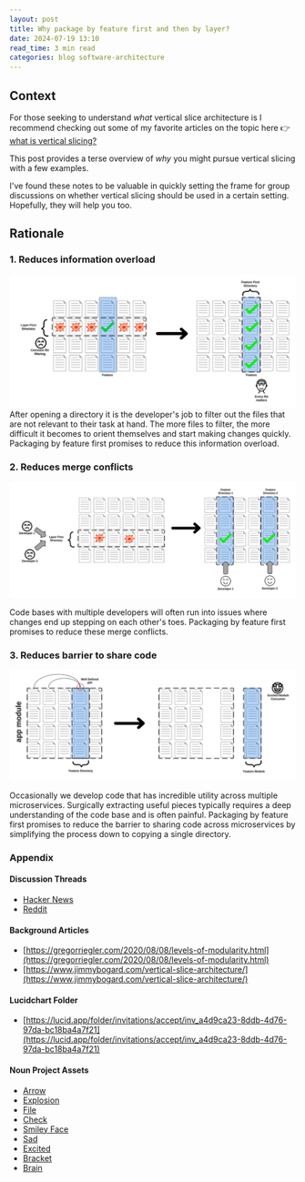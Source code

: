```yaml
---
layout: post
title: Why package by feature first and then by layer?
date: 2024-07-19 13:10
read_time: 3 min read
categories: blog software-architecture
---
```


## Context
For those seeking to understand *what* vertical slice architecture is I recommend checking out some of my favorite articles on the topic here 👉 [what is vertical slicing?](#related-background-articles)

This post provides a terse overview of *why* you might pursue vertical slicing with a few examples.

I've found these notes to be valuable in quickly setting the frame for group discussions on whether vertical slicing should be used in a certain setting. Hopefully, they will help you too.

## Rationale

### 1. Reduces information overload
![Reduces information overload](/assets/why-package-by-feature-first/information-overload.png)
After opening a directory it is the developer's job to filter out the files that are not relevant to their task at hand. The more files to filter, the more difficult it becomes to orient themselves and start making changes quickly. Packaging by feature first promises to reduce this information overload.

### 2. Reduces merge conflicts
![Reduces merge conflicts](/assets/why-package-by-feature-first/reduce-merge-conflicts.png)

Code bases with multiple developers will often run into issues where changes end up stepping on each other's toes. Packaging by feature first promises to reduce these merge conflicts.

### 3. Reduces barrier to share code
![Reduces barrier to share code](/assets/why-package-by-feature-first/reduce-code-share-barrier.png)

Occasionally we develop code that has incredible utility across multiple microservices. Surgically extracting useful pieces typically requires a deep understanding of the code base and is often painful. Packaging by feature first promises to reduce the barrier to sharing code across microservices by simplifying the process down to copying a single directory. 

### Appendix

#### Discussion Threads
* [Hacker News](https://news.ycombinator.com/item?id=41010866)
* [Reddit](https://www.reddit.com/r/programming/comments/1e7dqzm/why_package_by_feature_first_and_then_by_layer/)

#### Background Articles
* [https://gregorriegler.com/2020/08/08/levels-of-modularity.html](https://gregorriegler.com/2020/08/08/levels-of-modularity.html)
* [https://www.jimmybogard.com/vertical-slice-architecture/](https://www.jimmybogard.com/vertical-slice-architecture/)
  
#### Lucidchart Folder
* [https://lucid.app/folder/invitations/accept/inv_a4d9ca23-8ddb-4d76-97da-bc18ba4a7f21](https://lucid.app/folder/invitations/accept/inv_a4d9ca23-8ddb-4d76-97da-bc18ba4a7f21)

#### Noun Project Assets
* [Arrow](https://thenounproject.com/icon/arrow-2146615/)
* [Explosion](https://thenounproject.com/icon/explosion-563988/)
* [File](https://thenounproject.com/icon/file-354396/)
* [Check](https://thenounproject.com/icon/yes-5537946/)
* [Smiley Face](https://thenounproject.com/icon/smily-face-688850/)
* [Sad](https://thenounproject.com/icon/sad-1515667/)
* [Excited](https://thenounproject.com/icon/excited-3500628/)
* [Bracket](https://thenounproject.com/icon/bracket-3883565/)
* [Brain](https://thenounproject.com/icon/brain-475578/)